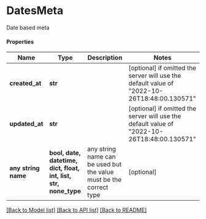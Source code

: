 # DatesMeta

Date based meta

#### Properties
Name | Type | Description | Notes
------------ | ------------- | ------------- | -------------
**created_at** | **str** |  | [optional]  if omitted the server will use the default value of "2022-10-26T18:48:00.130571"
**updated_at** | **str** |  | [optional]  if omitted the server will use the default value of "2022-10-26T18:48:00.130571"
**any string name** | **bool, date, datetime, dict, float, int, list, str, none_type** | any string name can be used but the value must be the correct type | [optional]

[[Back to Model list]](../README.md#documentation-for-models) [[Back to API list]](../README.md#documentation-for-api-endpoints) [[Back to README]](../README.md)


